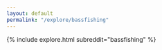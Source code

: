 ```yaml
---
layout: default
permalink: "/explore/bassfishing"
---
```


{% include explore.html subreddit="bassfishing" %}

